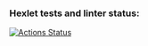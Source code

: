 ### Hexlet tests and linter status:
[![Actions Status](https://github.com/LHTHC/frontend-project-lvl1/workflows/hexlet-check/badge.svg)](https://github.com/LHTHC/frontend-project-lvl1/actions)